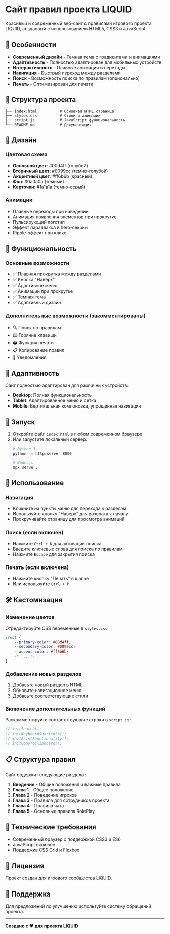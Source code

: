 # Сайт правил проекта LIQUID

Красивый и современный веб-сайт с правилами игрового проекта LIQUID, созданный с использованием HTML5, CSS3 и JavaScript.

## 🚀 Особенности

- **Современный дизайн** - Темная тема с градиентами и анимациями
- **Адаптивность** - Полностью адаптирован для мобильных устройств
- **Интерактивность** - Плавные анимации и переходы
- **Навигация** - Быстрый переход между разделами
- **Поиск** - Возможность поиска по правилам (опционально)
- **Печать** - Оптимизирован для печати

## 📁 Структура проекта

```
├── index.html          # Основная HTML страница
├── styles.css          # Стили и анимации
├── script.js           # JavaScript функциональность
└── README.md           # Документация
```

## 🎨 Дизайн

### Цветовая схема
- **Основной цвет**: #00d4ff (голубой)
- **Вторичный цвет**: #0099cc (темно-голубой)
- **Акцентный цвет**: #ff6b6b (красный)
- **Фон**: #0a0a0a (темный)
- **Карточки**: #1a1a1a (темно-серый)

### Анимации
- Плавные переходы при наведении
- Анимация появления элементов при прокрутке
- Пульсирующий логотип
- Эффект параллакса в hero-секции
- Ripple-эффект при клике

## 🔧 Функциональность

### Основные возможности
- ✅ Плавная прокрутка между разделами
- ✅ Кнопка "Наверх"
- ✅ Адаптивное меню
- ✅ Анимации при прокрутке
- ✅ Темная тема
- ✅ Адаптивный дизайн

### Дополнительные возможности (закомментированы)
- 🔍 Поиск по правилам
- ⌨️ Горячие клавиши
- 🖨️ Функция печати
- 📋 Копирование правил
- 📱 Уведомления

## 📱 Адаптивность

Сайт полностью адаптирован для различных устройств:
- **Desktop**: Полная функциональность
- **Tablet**: Адаптированное меню и сетка
- **Mobile**: Вертикальная компоновка, упрощенная навигация

## 🚀 Запуск

1. Откройте файл `index.html` в любом современном браузере
2. Или запустите локальный сервер:
   ```bash
   # Python 3
   python -m http.server 8000
   
   # Node.js
   npx serve .
   ```

## 🎯 Использование

### Навигация
- Кликните на пункты меню для перехода к разделам
- Используйте кнопку "Наверх" для возврата к началу
- Прокручивайте страницу для просмотра анимаций

### Поиск (если включен)
- Нажмите `Ctrl + K` для активации поиска
- Введите ключевые слова для поиска по правилам
- Нажмите `Escape` для закрытия поиска

### Печать (если включена)
- Нажмите кнопку "Печать" в шапке
- Или используйте `Ctrl + P`

## 🛠️ Кастомизация

### Изменение цветов
Отредактируйте CSS переменные в `styles.css`:
```css
:root {
    --primary-color: #00d4ff;
    --secondary-color: #0099cc;
    --accent-color: #ff6b6b;
    /* ... */
}
```

### Добавление новых разделов
1. Добавьте новый раздел в HTML
2. Обновите навигационное меню
3. Добавьте соответствующие стили

### Включение дополнительных функций
Раскомментируйте соответствующие строки в `script.js`:
```javascript
// initSearch();
// initKeyboardShortcuts();
// initPrintFunctionality();
// initCopyToClipboard();
```

## 📋 Структура правил

Сайт содержит следующие разделы:
1. **Введение** - Общие положения и важные правила
2. **Глава 1** - Общее положение
3. **Глава 2** - Поведение игроков
4. **Глава 3** - Правила для сотрудников проекта
5. **Глава 4** - Правила чата
6. **Глава 5** - Основные правила RolePlay

## 🔧 Технические требования

- Современный браузер с поддержкой CSS3 и ES6
- JavaScript включен
- Поддержка CSS Grid и Flexbox

## 📄 Лицензия

Проект создан для игрового сообщества LIQUID.

## 🤝 Поддержка

Для предложений по улучшению используйте систему обращений проекта.

---

**Создано с ❤️ для проекта LIQUID**
